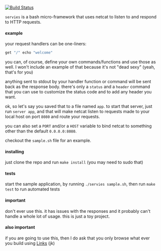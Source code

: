 [![Build Status](https://travis-ci.org/minond/servies.svg?branch=master)](https://travis-ci.org/minond/servies)

`servies` is a bash micro-framework that uses netcat to listen to and respond
to HTTP requests.

#### example

your request handlers can be one-liners:

```bash
get "/" echo "welcome"
```

you can, of course, define your own commands/functions and use those as well.
I won't include an example of that because it's not "dead sexy" (yeah, that's
for you)

anything sent to stdout by your handler function or command will be sent back
as the response body. there's only a `status` and a `header` command that you
can use to customize the status code and to add any header you want.

ok, so let's say you saved that to a file named `app`. to start that server,
just run `server app`, and that will make netcat listen to requests made to
your local host on port `8080` and route your requests.

you can also set a `PORT` and/or a `HOST` variable to bind netcat to something
other than the default `0.0.0.0:8080`.

checkout the `sample.sh` file for an example.

#### installing

just clone the repo and run `make install` (you may need to sudo that)

#### tests

start the sample application, by running `./servies sample.sh`, then run `make
test` to run automated tests

#### important

don't ever use this. it has issues with the responses and it probably can't
handle a whole lot of usage. this is just a toy project.

#### also important

if you are going to use this, then I do ask that you only browse what ever you
build using [Links](http://links.twibright.com/) (jk)
